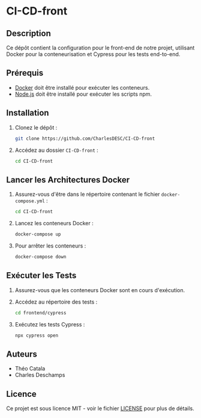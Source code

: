 # CI-CD-front

## Description

Ce dépôt contient la configuration pour le front-end de notre projet, utilisant Docker pour la conteneurisation et Cypress pour les tests end-to-end.

## Prérequis

- [Docker](https://www.docker.com/get-started) doit être installé pour exécuter les conteneurs.
- [Node.js](https://nodejs.org/) doit être installé pour exécuter les scripts npm.

## Installation

1. Clonez le dépôt :
   ```bash
   git clone https://github.com/CharlesDESC/CI-CD-front
   ```

2. Accédez au dossier `CI-CD-front` :
   ```bash
   cd CI-CD-front
   ```

## Lancer les Architectures Docker

1. Assurez-vous d'être dans le répertoire contenant le fichier `docker-compose.yml` :
   ```bash
   cd CI-CD-front
   ```

2. Lancez les conteneurs Docker :
   ```bash
   docker-compose up
   ```

3. Pour arrêter les conteneurs :
   ```bash
   docker-compose down
   ```

## Exécuter les Tests

1. Assurez-vous que les conteneurs Docker sont en cours d'exécution.
2. Accédez au répertoire des tests :
   ```bash
   cd frontend/cypress
   ```

3. Exécutez les tests Cypress :
   ```bash
   npx cypress open
   ```

## Auteurs

- Théo Catala
- Charles Deschamps

## Licence

Ce projet est sous licence MIT - voir le fichier [LICENSE](LICENSE) pour plus de détails.